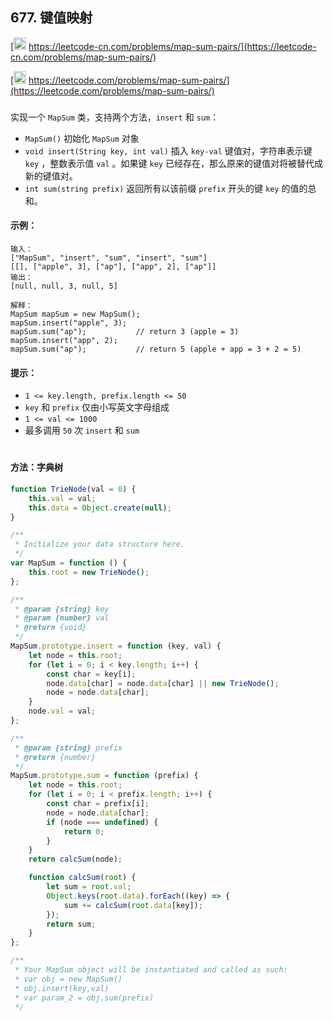 ## 677. 键值映射

[<img src="https://static.leetcode-cn.com/cn-mono-assets/production/assets/logo-dark-cn.c42314a8.svg" height="20" /> https://leetcode-cn.com/problems/map-sum-pairs/](https://leetcode-cn.com/problems/map-sum-pairs/)

[<img src="https://assets.leetcode.com/static_assets/public/webpack_bundles/images/logo-dark.e99485d9b.svg" height="20"/> https://leetcode.com/problems/map-sum-pairs/](https://leetcode.com/problems/map-sum-pairs/)

###

实现一个 `MapSum` 类，支持两个方法，`insert` 和 `sum`：

-   `MapSum()` 初始化 `MapSum` 对象
-   `void insert(String key, int val)` 插入 `key-val` 键值对，字符串表示键 `key` ，整数表示值 `val` 。如果键 `key` 已经存在，那么原来的键值对将被替代成新的键值对。
-   `int sum(string prefix)` 返回所有以该前缀 `prefix` 开头的键 `key` 的值的总和。

#### 示例：

```
输入：
["MapSum", "insert", "sum", "insert", "sum"]
[[], ["apple", 3], ["ap"], ["app", 2], ["ap"]]
输出：
[null, null, 3, null, 5]

解释：
MapSum mapSum = new MapSum();
mapSum.insert("apple", 3);
mapSum.sum("ap");           // return 3 (apple = 3)
mapSum.insert("app", 2);
mapSum.sum("ap");           // return 5 (apple + app = 3 + 2 = 5)
```

#### 提示：

-   `1 <= key.length, prefix.length <= 50`
-   `key` 和 `prefix` 仅由小写英文字母组成
-   `1 <= val <= 1000`
-   最多调用 `50` 次 `insert` 和 `sum`

#

#### 方法：字典树

```js
function TrieNode(val = 0) {
    this.val = val;
    this.data = Object.create(null);
}

/**
 * Initialize your data structure here.
 */
var MapSum = function () {
    this.root = new TrieNode();
};

/**
 * @param {string} key
 * @param {number} val
 * @return {void}
 */
MapSum.prototype.insert = function (key, val) {
    let node = this.root;
    for (let i = 0; i < key.length; i++) {
        const char = key[i];
        node.data[char] = node.data[char] || new TrieNode();
        node = node.data[char];
    }
    node.val = val;
};

/**
 * @param {string} prefix
 * @return {number}
 */
MapSum.prototype.sum = function (prefix) {
    let node = this.root;
    for (let i = 0; i < prefix.length; i++) {
        const char = prefix[i];
        node = node.data[char];
        if (node === undefined) {
            return 0;
        }
    }
    return calcSum(node);

    function calcSum(root) {
        let sum = root.val;
        Object.keys(root.data).forEach((key) => {
            sum += calcSum(root.data[key]);
        });
        return sum;
    }
};

/**
 * Your MapSum object will be instantiated and called as such:
 * var obj = new MapSum()
 * obj.insert(key,val)
 * var param_2 = obj.sum(prefix)
 */
```
